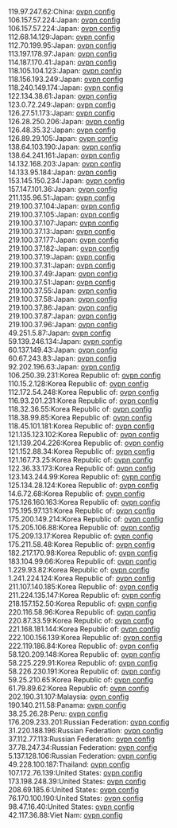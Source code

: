 119.97.247.62:China: [ovpn config](vpn/119_97_247_62.ovpn)  
106.157.57.224:Japan: [ovpn config](vpn/106_157_57_224.ovpn)  
106.157.57.224:Japan: [ovpn config](vpn/106_157_57_224.ovpn)  
112.68.14.129:Japan: [ovpn config](vpn/112_68_14_129.ovpn)  
112.70.199.95:Japan: [ovpn config](vpn/112_70_199_95.ovpn)  
113.197.178.97:Japan: [ovpn config](vpn/113_197_178_97.ovpn)  
114.187.170.41:Japan: [ovpn config](vpn/114_187_170_41.ovpn)  
118.105.104.123:Japan: [ovpn config](vpn/118_105_104_123.ovpn)  
118.156.193.249:Japan: [ovpn config](vpn/118_156_193_249.ovpn)  
118.240.149.174:Japan: [ovpn config](vpn/118_240_149_174.ovpn)  
122.134.38.61:Japan: [ovpn config](vpn/122_134_38_61.ovpn)  
123.0.72.249:Japan: [ovpn config](vpn/123_0_72_249.ovpn)  
126.27.51.173:Japan: [ovpn config](vpn/126_27_51_173.ovpn)  
126.28.250.206:Japan: [ovpn config](vpn/126_28_250_206.ovpn)  
126.48.35.32:Japan: [ovpn config](vpn/126_48_35_32.ovpn)  
126.89.29.105:Japan: [ovpn config](vpn/126_89_29_105.ovpn)  
138.64.103.190:Japan: [ovpn config](vpn/138_64_103_190.ovpn)  
138.64.241.161:Japan: [ovpn config](vpn/138_64_241_161.ovpn)  
14.132.168.203:Japan: [ovpn config](vpn/14_132_168_203.ovpn)  
14.133.95.184:Japan: [ovpn config](vpn/14_133_95_184.ovpn)  
153.145.150.234:Japan: [ovpn config](vpn/153_145_150_234.ovpn)  
157.147.101.36:Japan: [ovpn config](vpn/157_147_101_36.ovpn)  
211.135.96.51:Japan: [ovpn config](vpn/211_135_96_51.ovpn)  
219.100.37.104:Japan: [ovpn config](vpn/219_100_37_104.ovpn)  
219.100.37.105:Japan: [ovpn config](vpn/219_100_37_105.ovpn)  
219.100.37.107:Japan: [ovpn config](vpn/219_100_37_107.ovpn)  
219.100.37.13:Japan: [ovpn config](vpn/219_100_37_13.ovpn)  
219.100.37.177:Japan: [ovpn config](vpn/219_100_37_177.ovpn)  
219.100.37.182:Japan: [ovpn config](vpn/219_100_37_182.ovpn)  
219.100.37.19:Japan: [ovpn config](vpn/219_100_37_19.ovpn)  
219.100.37.31:Japan: [ovpn config](vpn/219_100_37_31.ovpn)  
219.100.37.49:Japan: [ovpn config](vpn/219_100_37_49.ovpn)  
219.100.37.51:Japan: [ovpn config](vpn/219_100_37_51.ovpn)  
219.100.37.55:Japan: [ovpn config](vpn/219_100_37_55.ovpn)  
219.100.37.58:Japan: [ovpn config](vpn/219_100_37_58.ovpn)  
219.100.37.86:Japan: [ovpn config](vpn/219_100_37_86.ovpn)  
219.100.37.87:Japan: [ovpn config](vpn/219_100_37_87.ovpn)  
219.100.37.96:Japan: [ovpn config](vpn/219_100_37_96.ovpn)  
49.251.5.87:Japan: [ovpn config](vpn/49_251_5_87.ovpn)  
59.139.246.134:Japan: [ovpn config](vpn/59_139_246_134.ovpn)  
60.137.149.43:Japan: [ovpn config](vpn/60_137_149_43.ovpn)  
60.67.243.83:Japan: [ovpn config](vpn/60_67_243_83.ovpn)  
92.202.196.63:Japan: [ovpn config](vpn/92_202_196_63.ovpn)  
106.250.39.231:Korea Republic of: [ovpn config](vpn/106_250_39_231.ovpn)  
110.15.2.128:Korea Republic of: [ovpn config](vpn/110_15_2_128.ovpn)  
112.172.54.248:Korea Republic of: [ovpn config](vpn/112_172_54_248.ovpn)  
116.93.201.231:Korea Republic of: [ovpn config](vpn/116_93_201_231.ovpn)  
118.32.36.55:Korea Republic of: [ovpn config](vpn/118_32_36_55.ovpn)  
118.38.99.85:Korea Republic of: [ovpn config](vpn/118_38_99_85.ovpn)  
118.45.101.181:Korea Republic of: [ovpn config](vpn/118_45_101_181.ovpn)  
121.135.123.102:Korea Republic of: [ovpn config](vpn/121_135_123_102.ovpn)  
121.139.204.226:Korea Republic of: [ovpn config](vpn/121_139_204_226.ovpn)  
121.152.88.34:Korea Republic of: [ovpn config](vpn/121_152_88_34.ovpn)  
121.167.73.25:Korea Republic of: [ovpn config](vpn/121_167_73_25.ovpn)  
122.36.33.173:Korea Republic of: [ovpn config](vpn/122_36_33_173.ovpn)  
123.143.244.99:Korea Republic of: [ovpn config](vpn/123_143_244_99.ovpn)  
125.134.28.124:Korea Republic of: [ovpn config](vpn/125_134_28_124.ovpn)  
14.6.72.68:Korea Republic of: [ovpn config](vpn/14_6_72_68.ovpn)  
175.126.160.163:Korea Republic of: [ovpn config](vpn/175_126_160_163.ovpn)  
175.195.97.131:Korea Republic of: [ovpn config](vpn/175_195_97_131.ovpn)  
175.200.149.214:Korea Republic of: [ovpn config](vpn/175_200_149_214.ovpn)  
175.205.106.88:Korea Republic of: [ovpn config](vpn/175_205_106_88.ovpn)  
175.209.13.17:Korea Republic of: [ovpn config](vpn/175_209_13_17.ovpn)  
175.211.58.48:Korea Republic of: [ovpn config](vpn/175_211_58_48.ovpn)  
182.217.170.98:Korea Republic of: [ovpn config](vpn/182_217_170_98.ovpn)  
183.104.99.66:Korea Republic of: [ovpn config](vpn/183_104_99_66.ovpn)  
1.229.93.82:Korea Republic of: [ovpn config](vpn/1_229_93_82.ovpn)  
1.241.224.124:Korea Republic of: [ovpn config](vpn/1_241_224_124.ovpn)  
211.107.140.185:Korea Republic of: [ovpn config](vpn/211_107_140_185.ovpn)  
211.224.135.147:Korea Republic of: [ovpn config](vpn/211_224_135_147.ovpn)  
218.157.152.50:Korea Republic of: [ovpn config](vpn/218_157_152_50.ovpn)  
220.116.58.96:Korea Republic of: [ovpn config](vpn/220_116_58_96.ovpn)  
220.87.33.59:Korea Republic of: [ovpn config](vpn/220_87_33_59.ovpn)  
221.168.181.144:Korea Republic of: [ovpn config](vpn/221_168_181_144.ovpn)  
222.100.156.139:Korea Republic of: [ovpn config](vpn/222_100_156_139.ovpn)  
222.119.186.84:Korea Republic of: [ovpn config](vpn/222_119_186_84.ovpn)  
58.120.209.148:Korea Republic of: [ovpn config](vpn/58_120_209_148.ovpn)  
58.225.229.91:Korea Republic of: [ovpn config](vpn/58_225_229_91.ovpn)  
58.226.230.191:Korea Republic of: [ovpn config](vpn/58_226_230_191.ovpn)  
59.25.210.65:Korea Republic of: [ovpn config](vpn/59_25_210_65.ovpn)  
61.79.89.62:Korea Republic of: [ovpn config](vpn/61_79_89_62.ovpn)  
202.190.31.107:Malaysia: [ovpn config](vpn/202_190_31_107.ovpn)  
190.140.211.58:Panama: [ovpn config](vpn/190_140_211_58.ovpn)  
38.25.26.28:Peru: [ovpn config](vpn/38_25_26_28.ovpn)  
176.209.233.201:Russian Federation: [ovpn config](vpn/176_209_233_201.ovpn)  
31.220.188.196:Russian Federation: [ovpn config](vpn/31_220_188_196.ovpn)  
37.112.77.113:Russian Federation: [ovpn config](vpn/37_112_77_113.ovpn)  
37.78.247.34:Russian Federation: [ovpn config](vpn/37_78_247_34.ovpn)  
5.137.128.106:Russian Federation: [ovpn config](vpn/5_137_128_106.ovpn)  
49.228.100.187:Thailand: [ovpn config](vpn/49_228_100_187.ovpn)  
107.172.76.139:United States: [ovpn config](vpn/107_172_76_139.ovpn)  
173.198.248.39:United States: [ovpn config](vpn/173_198_248_39.ovpn)  
208.69.185.6:United States: [ovpn config](vpn/208_69_185_6.ovpn)  
76.170.100.190:United States: [ovpn config](vpn/76_170_100_190.ovpn)  
98.47.16.40:United States: [ovpn config](vpn/98_47_16_40.ovpn)  
42.117.36.88:Viet Nam: [ovpn config](vpn/42_117_36_88.ovpn)  
